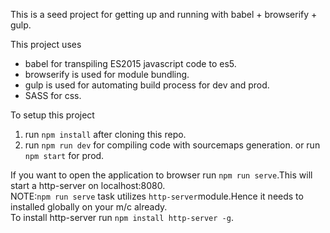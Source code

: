 This is a seed project for getting up and running with babel + browserify + gulp.

This project uses
- babel for transpiling ES2015 javascript code to es5.
- browserify is used for module bundling.
- gulp is used for automating build process for dev and prod. 
- SASS for css.

To setup this project
1. run `npm install` after cloning this repo.<br>
2. run `npm run dev` for compiling code with sourcemaps generation. or run `npm start` for prod.

If you want to open the application to browser run `npm run serve`.This will start a http-server on localhost:8080.<br>
NOTE:`npm run serve` task utilizes `http-server`module.Hence it needs to installed globally on your m/c already.<br>
To install http-server run `npm install http-server -g`.

